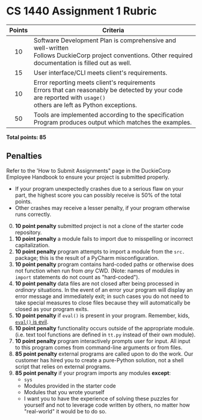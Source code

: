 # CS 1440 Assignment 1 Rubric

| Points | Criteria
|:------:|--------------------------------------------------------------------------------
| 10     | Software Development Plan is comprehensive and well-written<br/>Follows DuckieCorp project conventions. Other required documentation is filled out as well.
| 15     | User interface/CLI meets client's requirements.
| 10     | Error reporting meets client's requirements<br/>Errors that can reasonably be detected by your code are reported with `usage()`<br/> others are left as Python exceptions.
| 50     | Tools are implemented according to the specification<br/>Program produces output which matches the examples.

**Total points: 85**


## Penalties

Refer to the 'How to Submit Assignments" page in the DuckieCorp Employee Handbook to ensure your project is submitted properly.

*   If your program unexpectedly crashes due to a serious flaw on your part, the highest score you can possibly receive is 50% of the total points.
*   Other crashes may receive a lesser penalty, if your program otherwise runs correctly.

0.  **10 point penalty** submitted project is not a clone of the starter code repository.
1.  **10 point penalty** a module fails to import due to misspelling or incorrect capitalization.
2.  **10 point penalty** program attempts to import a module from the `src.` package; this is the result of a PyCharm misconfiguration.
3.  **10 point penalty** program contains hard-coded paths or otherwise does not function when run from *any* CWD.  (Note: names of modules in `import` statements do not count as "hard-coded").
4.  **10 point penalty** data files are not closed after being processed in *ordinary* situations.  In the event of an error your program will display an error message and immediately exit; in such cases you do not need to take special measures to close files because they will automatically be closed as your program exits.
5.  **10 point penalty** if `eval()` is present in your program.  Remember, kids, [`eval()` is evil](https://thepythonguru.com/python-builtin-functions/eval/#evil-eval).
6.  **10 point penalty** functionality occurs outside of the appropriate module.  (i.e. text tool functions are defined in `tt.py` instead of their own module).
7.  **10 point penalty** program interactively prompts user for input.  All input to this program comes from command-line arguments or from files.
8.  **85 point penalty** external programs are called upon to do the work.  Our customer has hired you to create a pure-Python solution, not a shell script that relies on external programs.
9.  **85 point penalty** if your program imports any modules **except**:
    *   `sys`
    *   Modules provided in the starter code
    *   Modules that you wrote yourself
    *   I want you to have the experience of solving these puzzles for yourself and not to leverage code written by others, no matter how "real-world" it would be to do so.
